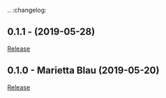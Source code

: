 .. :changelog:

0.1.1 - (2019-05-28)
------------------------------------

[Release](https://github.com/AUSSDA/pyDataverse/releases/tag/v0.1.1)

0.1.0 - Marietta Blau (2019-05-20)
------------------------------------

[Release](https://github.com/AUSSDA/pyDataverse/releases/tag/v0.1.0)
